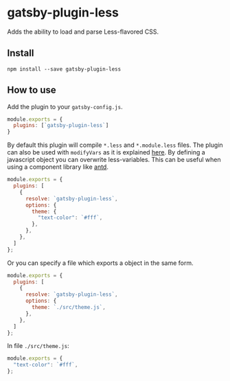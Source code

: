 # gatsby-plugin-less

Adds the ability to load and parse Less-flavored CSS.

## Install

`npm install --save gatsby-plugin-less`

## How to use

Add the plugin to your `gatsby-config.js`.

```javascript
module.exports = {
  plugins: [`gatsby-plugin-less`]
}
```

By default this plugin will compile `*.less` and `*.module.less` files. The plugin can also be used with `modifyVars` as it is explained [here](http://lesscss.org/usage/). By defining a javascript object you can overwrite less-variables. This can be useful when using a component library like [antd](https://ant.design/docs/react/introduce).

```javascript
module.exports = {
  plugins: [
    {
      resolve: `gatsby-plugin-less`,
      options: {
        theme: {
          "text-color": `#fff`,
        },
      },
    },
  ]
};
```

Or you can specify a file which exports a object in the same form.

```javascript
module.exports = {
  plugins: [
    {
      resolve: `gatsby-plugin-less`,
      options: {
        theme: `./src/theme.js`,
      },
    },
  ]
};
```

In file `./src/theme.js`:

```javascript
module.exports = {
  "text-color": `#fff`,
};
```

